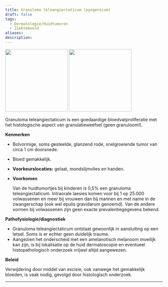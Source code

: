 ```yaml
---
title: Granuloma teleangiectaticum (pyogenicum)
draft: false
tags:
  - Dermatologie/Huidtumoren
  - Ziektebeeld
aliases: 
description: 
---
```



<img width="200px" src="https://i.imgur.com/xKy3Rsv.png"></img>
<img width="200px" src="https://i.imgur.com/6Y04Sbb.png"></img>


Granuloma teleangiectaticum is een goedaardige bloedvatproliferatie met het histologische aspect van granulatieweefsel (geen granuloom!).

**Kenmerken**

- Bolvormige, soms gesteelde, glanzend rode, snelgroeiende tumor van circa 1 cm doorsnede.
- Bloed gemakkelijk.
- **Voorkeurslocaties:** gelaat, mondslijmvlies en handen.
- **Voorkomen**
    
    Van de huidtumortjes bij kinderen is 0,5% een granuloma teleangiectaticum. Intraorale laesies komen voor bij 1 op 25.000 volwassenen en meer bij vrouwen dan bij mannen en met name in de zwangerschap (ook wel epulis gravidarum genoemd). Van de andere vormen bij volwassenen zijn geen exacte prevalentiegegevens bekend.
    

**Pathofysiologie/diagnostiek**

- Granuloma teleangiectaticum ontstaat gewoonlijk in aansluiting op een letsel. Soms is er echter geen duidelijk trauma.
- Aangezien het onderscheid met een amelanotisch melanoom moeilijk kan zijn, is bij lokalisatie op de huid dermatoscopie en eventueel histopathologisch onderzoek vrijwel altijd aangewezen.

**Beleid**

Verwijdering door middel van excisie, ook vanwege het gemakkelijk bloeden, is vaak nodig, gevolgd door histologisch onderzoek.

---